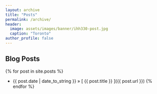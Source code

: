 ```yaml
---
layout: archive
title: "Posts"
permalink: /archive/
header:
  image: assets/images/banner/ihh330-post.jpg
  caption: "Toronto"
author_profile: false
---
```


## Blog Posts

{% for post in site.posts %}
  * {{ post.date | date_to_string }} &raquo; [ {{ post.title }} ]({{ post.url }})
{% endfor %}
